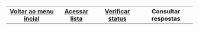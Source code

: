 <table class="gn-seletable">
<tbody><tr>
<th><a href="https://github.com/RayaneGomes97/Exercicios_Python/blob/master/README.md"> Voltar ao menu incial</a></th>
<th><a href="https://github.com/RayaneGomes97/Exercicios_Python/blob/master/Mundo%203/Lista_mundo3.md">Acessar lista </a></th>
  <th><a href="https://github.com/RayaneGomes97/Exercicios_Python/blob/master/Mundo%203/status.md">Verificar status </a></th>
  <th>Consultar respostas</th></table>

  
